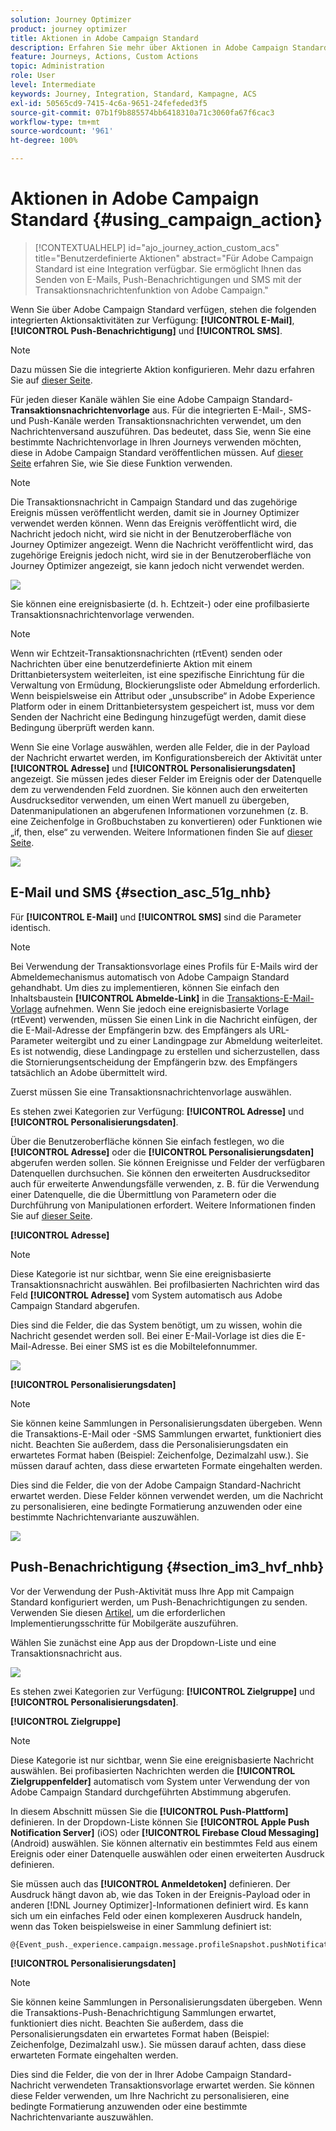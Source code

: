 ```yaml
---
solution: Journey Optimizer
product: journey optimizer
title: Aktionen in Adobe Campaign Standard
description: Erfahren Sie mehr über Aktionen in Adobe Campaign Standard
feature: Journeys, Actions, Custom Actions
topic: Administration
role: User
level: Intermediate
keywords: Journey, Integration, Standard, Kampagne, ACS
exl-id: 50565cd9-7415-4c6a-9651-24fefeded3f5
source-git-commit: 07b1f9b885574bb6418310a71c3060fa67f6cac3
workflow-type: tm+mt
source-wordcount: '961'
ht-degree: 100%

---
```


# Aktionen in Adobe Campaign Standard {#using_campaign_action}

>[!CONTEXTUALHELP]
>id="ajo_journey_action_custom_acs"
>title="Benutzerdefinierte Aktionen"
>abstract="Für Adobe Campaign Standard ist eine Integration verfügbar. Sie ermöglicht Ihnen das Senden von E-Mails, Push-Benachrichtigungen und SMS mit der Transaktionsnachrichtenfunktion von Adobe Campaign."

Wenn Sie über Adobe Campaign Standard verfügen, stehen die folgenden integrierten Aktionsaktivitäten zur Verfügung: **[!UICONTROL E-Mail]**, **[!UICONTROL Push-Benachrichtigung]** und **[!UICONTROL SMS]**.

>[!NOTE]
>
>Dazu müssen Sie die integrierte Aktion konfigurieren. Mehr dazu erfahren Sie auf [dieser Seite](../action/acs-action.md).

Für jeden dieser Kanäle wählen Sie eine Adobe Campaign Standard-**Transaktionsnachrichtenvorlage** aus. Für die integrierten E-Mail-, SMS- und Push-Kanäle werden Transaktionsnachrichten verwendet, um den Nachrichtenversand auszuführen. Das bedeutet, dass Sie, wenn Sie eine bestimmte Nachrichtenvorlage in Ihren Journeys verwenden möchten, diese in Adobe Campaign Standard veröffentlichen müssen. Auf [dieser Seite](https://experienceleague.adobe.com/docs/campaign-standard/using/communication-channels/transactional-messaging/getting-started-with-transactional-msg.html?lang=de) erfahren Sie, wie Sie diese Funktion verwenden.

>[!NOTE]
>
>Die Transaktionsnachricht in Campaign Standard und das zugehörige Ereignis müssen veröffentlicht werden, damit sie in Journey Optimizer verwendet werden können. Wenn das Ereignis veröffentlicht wird, die Nachricht jedoch nicht, wird sie nicht in der Benutzeroberfläche von Journey Optimizer angezeigt. Wenn die Nachricht veröffentlicht wird, das zugehörige Ereignis jedoch nicht, wird sie in der Benutzeroberfläche von Journey Optimizer angezeigt, sie kann jedoch nicht verwendet werden.

![](assets/journey59.png)

Sie können eine ereignisbasierte (d. h. Echtzeit-) oder eine profilbasierte Transaktionsnachrichtenvorlage verwenden.

>[!NOTE]
>
>Wenn wir Echtzeit-Transaktionsnachrichten (rtEvent) senden oder Nachrichten über eine benutzerdefinierte Aktion mit einem Drittanbietersystem weiterleiten, ist eine spezifische Einrichtung für die Verwaltung von Ermüdung, Blockierungsliste oder Abmeldung erforderlich. Wenn beispielsweise ein Attribut oder „unsubscribe“ in Adobe Experience Platform oder in einem Drittanbietersystem gespeichert ist, muss vor dem Senden der Nachricht eine Bedingung hinzugefügt werden, damit diese Bedingung überprüft werden kann.

Wenn Sie eine Vorlage auswählen, werden alle Felder, die in der Payload der Nachricht erwartet werden, im Konfigurationsbereich der Aktivität unter **[!UICONTROL Adresse]** und **[!UICONTROL Personalisierungsdaten]** angezeigt. Sie müssen jedes dieser Felder im Ereignis oder der Datenquelle dem zu verwendenden Feld zuordnen. Sie können auch den erweiterten Ausdruckseditor verwenden, um einen Wert manuell zu übergeben, Datenmanipulationen an abgerufenen Informationen vorzunehmen (z. B. eine Zeichenfolge in Großbuchstaben zu konvertieren) oder Funktionen wie „if, then, else“ zu verwenden. Weitere Informationen finden Sie auf [dieser Seite](expression/expressionadvanced.md).

![](assets/journey60.png)

## E-Mail und SMS {#section_asc_51g_nhb}

Für **[!UICONTROL E-Mail]** und **[!UICONTROL SMS]** sind die Parameter identisch.

>[!NOTE]
>
>Bei Verwendung der Transaktionsvorlage eines Profils für E-Mails wird der Abmeldemechanismus automatisch von Adobe Campaign Standard gehandhabt. Um dies zu implementieren, können Sie einfach den Inhaltsbaustein **[!UICONTROL Abmelde-Link]** in die [Transaktions-E-Mail-Vorlage](https://experienceleague.adobe.com/docs/campaign-standard/using/communication-channels/transactional-messaging/getting-started-with-transactional-msg.html?lang=de) aufnehmen. Wenn Sie jedoch eine ereignisbasierte Vorlage (rtEvent) verwenden, müssen Sie einen Link in die Nachricht einfügen, der die E-Mail-Adresse der Empfängerin bzw. des Empfängers als URL-Parameter weitergibt und zu einer Landingpage zur Abmeldung weiterleitet. Es ist notwendig, diese Landingpage zu erstellen und sicherzustellen, dass die Stornierungsentscheidung der Empfängerin bzw. des Empfängers tatsächlich an Adobe übermittelt wird.

Zuerst müssen Sie eine Transaktionsnachrichtenvorlage auswählen.

Es stehen zwei Kategorien zur Verfügung: **[!UICONTROL Adresse]** und **[!UICONTROL Personalisierungsdaten]**.

Über die Benutzeroberfläche können Sie einfach festlegen, wo die **[!UICONTROL Adresse]** oder die **[!UICONTROL Personalisierungsdaten]** abgerufen werden sollen. Sie können Ereignisse und Felder der verfügbaren Datenquellen durchsuchen. Sie können den erweiterten Ausdruckseditor auch für erweiterte Anwendungsfälle verwenden, z. B. für die Verwendung einer Datenquelle, die die Übermittlung von Parametern oder die Durchführung von Manipulationen erfordert. Weitere Informationen finden Sie auf [dieser Seite](expression/expressionadvanced.md).

**[!UICONTROL Adresse]**

>[!NOTE]
>
>Diese Kategorie ist nur sichtbar, wenn Sie eine ereignisbasierte Transaktionsnachricht auswählen. Bei profilbasierten Nachrichten wird das Feld **[!UICONTROL Adresse]** vom System automatisch aus Adobe Campaign Standard abgerufen.

Dies sind die Felder, die das System benötigt, um zu wissen, wohin die Nachricht gesendet werden soll. Bei einer E-Mail-Vorlage ist dies die E-Mail-Adresse. Bei einer SMS ist es die Mobiltelefonnummer.

![](assets/journey61.png)

**[!UICONTROL Personalisierungsdaten]**

>[!NOTE]
>
>Sie können keine Sammlungen in Personalisierungsdaten übergeben. Wenn die Transaktions-E-Mail oder -SMS Sammlungen erwartet, funktioniert dies nicht. Beachten Sie außerdem, dass die Personalisierungsdaten ein erwartetes Format haben (Beispiel: Zeichenfolge, Dezimalzahl usw.). Sie müssen darauf achten, dass diese erwarteten Formate eingehalten werden.

Dies sind die Felder, die von der Adobe Campaign Standard-Nachricht erwartet werden. Diese Felder können verwendet werden, um die Nachricht zu personalisieren, eine bedingte Formatierung anzuwenden oder eine bestimmte Nachrichtenvariante auszuwählen.

![](assets/journey62.png)

## Push-Benachrichtigung {#section_im3_hvf_nhb}

Vor der Verwendung der Push-Aktivität muss Ihre App mit Campaign Standard konfiguriert werden, um Push-Benachrichtigungen zu senden. Verwenden Sie diesen [Artikel](https://helpx.adobe.com/de/campaign/kb/integrate-mobile-sdk.html?lang=de), um die erforderlichen Implementierungsschritte für Mobilgeräte auszuführen.

Wählen Sie zunächst eine App aus der Dropdown-Liste und eine Transaktionsnachricht aus.

![](assets/journey62bis.png)

Es stehen zwei Kategorien zur Verfügung: **[!UICONTROL Zielgruppe]** und **[!UICONTROL Personalisierungsdaten]**.

**[!UICONTROL Zielgruppe]**

>[!NOTE]
>
>Diese Kategorie ist nur sichtbar, wenn Sie eine ereignisbasierte Nachricht auswählen. Bei profibasierten Nachrichten werden die **[!UICONTROL Zielgruppenfelder]** automatisch vom System unter Verwendung der von Adobe Campaign Standard durchgeführten Abstimmung abgerufen.

In diesem Abschnitt müssen Sie die **[!UICONTROL Push-Plattform]** definieren. In der Dropdown-Liste können Sie **[!UICONTROL Apple Push Notification Server]** (iOS) oder **[!UICONTROL Firebase Cloud Messaging]** (Android) auswählen. Sie können alternativ ein bestimmtes Feld aus einem Ereignis oder einer Datenquelle auswählen oder einen erweiterten Ausdruck definieren.

Sie müssen auch das **[!UICONTROL Anmeldetoken]** definieren. Der Ausdruck hängt davon ab, wie das Token in der Ereignis-Payload oder in anderen [!DNL Journey Optimizer]-Informationen definiert wird. Es kann sich um ein einfaches Feld oder einen komplexeren Ausdruck handeln, wenn das Token beispielsweise in einer Sammlung definiert ist:

```
@{Event_push._experience.campaign.message.profileSnapshot.pushNotificationTokens.first().token}
```

**[!UICONTROL Personalisierungsdaten]**

>[!NOTE]
>
>Sie können keine Sammlungen in Personalisierungsdaten übergeben. Wenn die Transaktions-Push-Benachrichtigung Sammlungen erwartet, funktioniert dies nicht. Beachten Sie außerdem, dass die Personalisierungsdaten ein erwartetes Format haben (Beispiel: Zeichenfolge, Dezimalzahl usw.). Sie müssen darauf achten, dass diese erwarteten Formate eingehalten werden.

Dies sind die Felder, die von der in Ihrer Adobe Campaign Standard-Nachricht verwendeten Transaktionsvorlage erwartet werden. Sie können diese Felder verwenden, um Ihre Nachricht zu personalisieren, eine bedingte Formatierung anzuwenden oder eine bestimmte Nachrichtenvariante auszuwählen.
